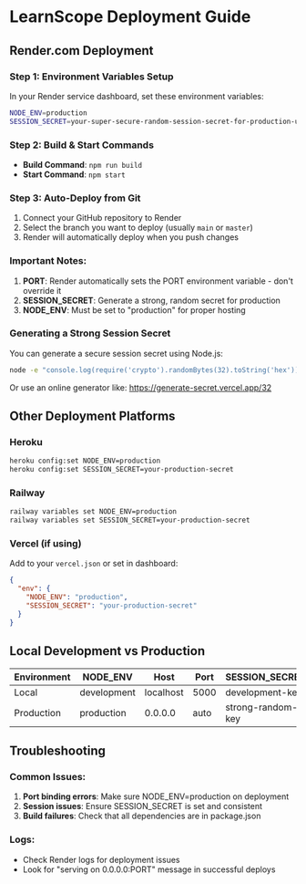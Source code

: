 # LearnScope Deployment Guide

## Render.com Deployment

### Step 1: Environment Variables Setup

In your Render service dashboard, set these environment variables:

```bash
NODE_ENV=production
SESSION_SECRET=your-super-secure-random-session-secret-for-production-use-at-least-32-characters
```

### Step 2: Build & Start Commands

- **Build Command**: `npm run build`
- **Start Command**: `npm start`

### Step 3: Auto-Deploy from Git

1. Connect your GitHub repository to Render
2. Select the branch you want to deploy (usually `main` or `master`)
3. Render will automatically deploy when you push changes

### Important Notes:

1. **PORT**: Render automatically sets the PORT environment variable - don't override it
2. **SESSION_SECRET**: Generate a strong, random secret for production
3. **NODE_ENV**: Must be set to "production" for proper hosting

### Generating a Strong Session Secret

You can generate a secure session secret using Node.js:

```bash
node -e "console.log(require('crypto').randomBytes(32).toString('hex'))"
```

Or use an online generator like: https://generate-secret.vercel.app/32

## Other Deployment Platforms

### Heroku

```bash
heroku config:set NODE_ENV=production
heroku config:set SESSION_SECRET=your-production-secret
```

### Railway

```bash
railway variables set NODE_ENV=production
railway variables set SESSION_SECRET=your-production-secret
```

### Vercel (if using)

Add to your `vercel.json` or set in dashboard:

```json
{
  "env": {
    "NODE_ENV": "production",
    "SESSION_SECRET": "your-production-secret"
  }
}
```

## Local Development vs Production

| Environment | NODE_ENV    | Host      | Port | SESSION_SECRET    |
| ----------- | ----------- | --------- | ---- | ----------------- |
| Local       | development | localhost | 5000 | development-key   |
| Production  | production  | 0.0.0.0   | auto | strong-random-key |

## Troubleshooting

### Common Issues:

1. **Port binding errors**: Make sure NODE_ENV=production on deployment
2. **Session issues**: Ensure SESSION_SECRET is set and consistent
3. **Build failures**: Check that all dependencies are in package.json

### Logs:

- Check Render logs for deployment issues
- Look for "serving on 0.0.0.0:PORT" message in successful deploys
